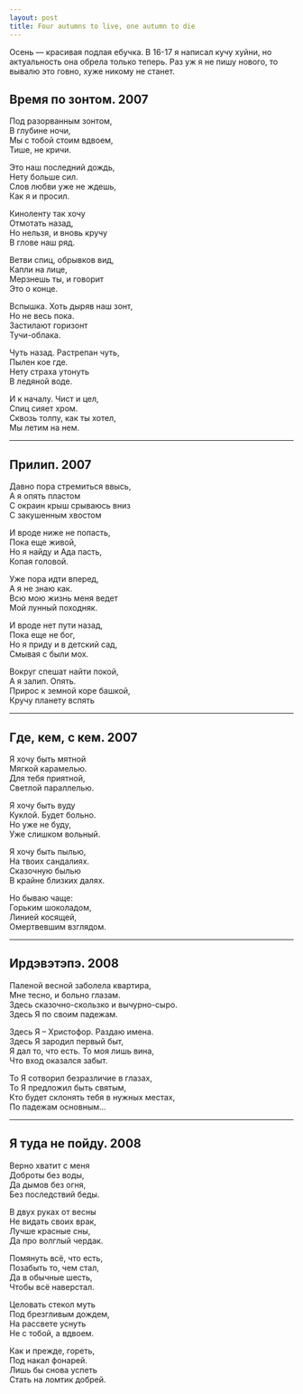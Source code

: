 ```yaml
---
layout: post
title: Four autumns to live, one autumn to die
---
```


Осень — красивая подлая ебучка. В 16-17 я написал кучу хуйни, но актуальность она обрела только теперь. Раз уж я не пишу нового, то вывалю это говно, хуже никому не станет.

## Время по зонтом. 2007

Под разорванным зонтом,  
В глубине ночи,  
Мы с тобой стоим вдвоем,  
Тише, не кричи.

Это наш последний дождь,  
Нету больше сил.  
Слов любви уже не ждешь,  
Как я и просил.

Киноленту так хочу  
Отмотать назад,  
Но нельзя, и вновь кручу  
В глове наш ряд.

Ветви спиц, обрывков вид,  
Капли на лице,  
Мерзнешь ты, и говорит  
Это о конце.

Вспышка. Хоть дыряв наш зонт,  
Но не весь пока.  
Застилают горизонт  
Тучи-облака.

Чуть назад. Растрепан чуть,  
Пылен кое где.  
Нету страха утонуть  
В ледяной воде.

И к началу. Чист и цел,  
Спиц сияет хром.  
Сквозь толпу, как ты хотел,  
Мы летим на нем.

* * *

## Прилип. 2007

Давно пора стремиться ввысь,  
А я опять пластом  
С окраин крыш срываюсь вниз  
С закушенным хвостом

И вроде ниже не попасть,  
Пока еще живой,  
Но я найду и Ада пасть,  
Копая головой.

Уже пора идти вперед,  
А я не знаю как.  
Всю мою жизнь меня ведет  
Мой лунный походняк.

И вроде нет пути назад,  
Пока еще не бог,  
Но я приду и в детский сад,  
Смывая с были мох.

Вокруг спешат найти покой,  
А я залип. Опять.  
Прирос к земной коре башкой,  
Кручу планету вспять

* * *

## Где,&nbsp;кем,&nbsp;с кем. 2007

Я хочу быть мятной  
Мягкой карамелью.  
Для тебя приятной,  
Светлой параллелью.

Я хочу быть вуду  
Куклой. Будет больно.  
Но уже не буду,  
Уже слишком вольный.

Я хочу быть пылью,  
На твоих сандалиях.  
Сказочную былью  
В крайне близких далях.

Но бываю чаще:  
Горьким шоколадом,  
Линией косящей,  
Омертвевшим взглядом.

* * *

## Ирдэвэтэпэ. 2008

Паленой весной заболела квартира,  
Мне тесно, и больно глазам.  
Здесь сказочно-скользко и вычурно-сыро.  
Здесь Я по своим падежам.

Здесь Я – Христофор. Раздаю имена.  
Здесь Я зародил первый быт,  
Я дал то, что есть. То моя лишь вина,  
Что вход оказался забыт.

То Я сотворил безразличие в глазах,  
То Я предложил быть святым,  
Кто будет склонять тебя в нужных местах,  
По падежам основным…

* * *

## Я туда не пойду. 2008

Верно хватит с меня  
Доброты без воды,  
Да дымов без огня,  
Без последствий беды.

В двух руках от весны  
Не видать своих врак,  
Лучше красные сны,  
Да про волглый чердак.

Помянуть всё, что есть,  
Позабыть то, чем стал,  
Да в обычные шесть,  
Чтобы всё наверстал.

Целовать стекол муть  
Под брезгливым дождем,  
На рассвете уснуть  
Не с тобой, а вдвоем.

Как и прежде, гореть,  
Под накал фонарей.  
Лишь бы снова успеть  
Стать на ломтик добрей.


